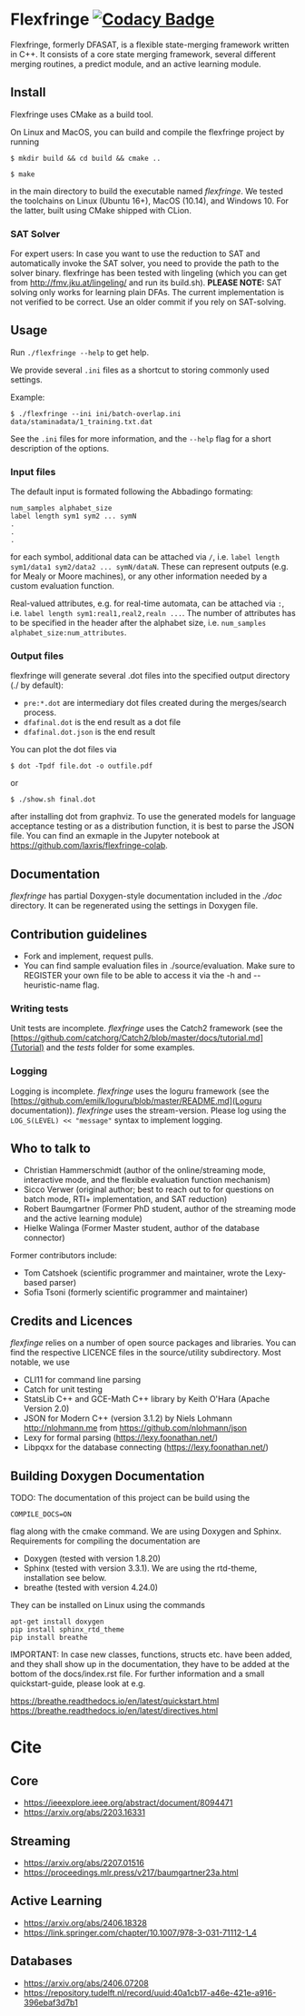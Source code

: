# Flexfringe [![Codacy Badge](https://api.codacy.com/project/badge/Grade/ae975ed72f9c4e1bb19b18dc44aacf1f)](https://app.codacy.com/gh/tudelft-cda-lab/FlexFringe?utm_source=github.com&utm_medium=referral&utm_content=tudelft-cda-lab/FlexFringe&utm_campaign=Badge_Grade_Settings)


Flexfringe, formerly DFASAT, is a flexible state-merging framework written in C++. It consists of a core state merging framework, several different merging routines, a predict module, and an active learning module.

## Install ##

Flexfringe uses CMake as a build tool.

On Linux and MacOS, you can build and compile the flexfringe project by running

`$ mkdir build && cd build && cmake ..`

`$ make`

in the main directory to build the executable named *flexfringe*. We tested the toolchains on Linux (Ubuntu 16+), MacOS (10.14), and Windows 10. For the latter, built using CMake shipped with CLion.

### SAT Solver

For expert users: In case you want to use the reduction to SAT and automatically invoke the SAT solver, you need to provide the path to the solver binary. flexfringe has been tested with lingeling (which you can get from http://fmv.jku.at/lingeling/ and run its build.sh).
**PLEASE NOTE:** SAT solving only works for learning plain DFAs. The current implementation is not verified to be correct. Use an older commit if you rely on SAT-solving.

## Usage ##

Run `./flexfringe --help` to get help.

We provide several `.ini` files as a shortcut to storing commonly used settings.

Example:

`$ ./flexfringe --ini ini/batch-overlap.ini data/staminadata/1_training.txt.dat`

See the `.ini` files for more information, and the `--help` flag for a short description of the options.

### Input files ###

The default input is formated following the Abbadingo formating:

```
num_samples alphabet_size
label length sym1 sym2 ... symN
.
.
.
```
for each symbol, additional data can be attached via `/`, i.e. `label length sym1/data1 sym2/data2 ... symN/dataN`. These can represent outputs (e.g. for Mealy or Moore machines), or any other information needed by a custom evaluation function.

Real-valued attributes, e.g. for real-time automata, can be attached via `:`, i.e. `label length sym1:real1,real2,realn ...`. The number of attributes has to be specified in the header after the alphabet size, i.e. `num_samples alphabet_size:num_attributes`.

### Output files ###

flexfringe will generate several .dot files into the specified output directory (./ by default):

*  ``pre:*.dot`` are intermediary dot files created during the merges/search process.
*  `dfafinal.dot` is the end result as a dot file
*  `dfafinal.dot.json` is the end result

You can plot the dot files via

`$ dot -Tpdf file.dot -o outfile.pdf`

or

`$ ./show.sh final.dot`

after installing dot from graphviz.
To use the generated models for language acceptance testing or as a distribution function, it is best to parse the JSON file. You can find an exmaple in the Jupyter notebook at https://github.com/laxris/flexfringe-colab.

## Documentation ##

*flexfringe* has partial Doxygen-style documentation included in the *./doc* directory. It can be regenerated using the settings in Doxygen file.

## Contribution guidelines ##

*  Fork and implement, request pulls.
*  You can find sample evaluation files in ./source/evaluation. Make sure to REGISTER your own file to be able to access it via the -h and --heuristic-name flag.

### Writing tests ###

Unit tests are incomplete. *flexfringe* uses the Catch2 framework (see the [https://github.com/catchorg/Catch2/blob/master/docs/tutorial.md](Tutorial) and the *tests* folder for some examples.

### Logging ###
Logging is incomplete. *flexfringe* uses the loguru framework (see the [https://github.com/emilk/loguru/blob/master/README.md](Loguru documentation)). *flexfringe* uses the stream-version. Please log using the `LOG_S(LEVEL) << "message"` syntax to implement logging.

## Who to talk to ##

*   Christian Hammerschmidt (author of the online/streaming mode, interactive mode, and the flexible evaluation function mechanism)
*   Sicco Verwer (original author; best to reach out to for questions on batch mode, RTI+ implementation, and SAT reduction)
*   Robert Baumgartner (Former PhD student, author of the streaming mode and the active learning module)
*   Hielke Walinga (Former Master student, author of the database connector)

Former contributors include:
*   Tom Catshoek (scientific programmer and maintainer, wrote the Lexy-based parser)
*   Sofia Tsoni (formerly scientific programmer and maintainer)

## Credits and Licences ##

*flexfinge* relies on a number of open source packages and libraries. You can find the respective LICENCE files in the source/utility subdirectory.
Most notable, we use

*   CLI11 for command line parsing
*   Catch for unit testing
*   StatsLib C++ and GCE-Math C++ library by Keith O'Hara (Apache Version 2.0)
*   JSON for Modern C++ (version 3.1.2) by Niels Lohmann <http://nlohmann.me> from https://github.com/nlohmann/json
*   Lexy for formal parsing (https://lexy.foonathan.net/)
*   Libpqxx for the database connecting (https://lexy.foonathan.net/)

## Building Doxygen Documentation

TODO:
The documentation of this project can be build using the

```
COMPILE_DOCS=ON
``````

flag along with the cmake command. We are using Doxygen and Sphinx. Requirements for compiling the documentation
are

*   Doxygen (tested with version 1.8.20)
*   Sphinx (tested with version 3.3.1). We are using the rtd-theme, installation see below.
*   breathe (tested with version 4.24.0)

They can be installed on Linux using the commands

```shell
apt-get install doxygen
pip install sphinx_rtd_theme
pip install breathe
```

IMPORTANT: In case new classes, functions, structs etc. have been added, and they shall show up in the documentation,
they have to be added at the bottom of the docs/index.rst file. For further information and a small quickstart-guide,
please look at e.g.

https://breathe.readthedocs.io/en/latest/quickstart.html
https://breathe.readthedocs.io/en/latest/directives.html

# Cite

## Core
* https://ieeexplore.ieee.org/abstract/document/8094471
* https://arxiv.org/abs/2203.16331

## Streaming
* https://arxiv.org/abs/2207.01516
* https://proceedings.mlr.press/v217/baumgartner23a.html

## Active Learning
* https://arxiv.org/abs/2406.18328
* https://link.springer.com/chapter/10.1007/978-3-031-71112-1_4

## Databases
* https://arxiv.org/abs/2406.07208
* https://repository.tudelft.nl/record/uuid:40a1cb17-a46e-421e-a916-396ebaf3d7b1
